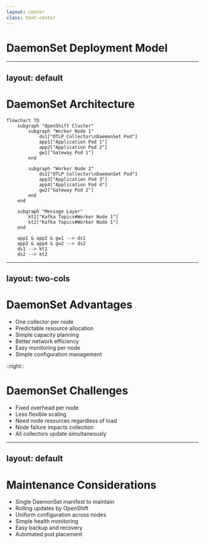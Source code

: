 ```yaml
---
layout: center
class: text-center
---
```


# DaemonSet Deployment Model

---
layout: default
---

# DaemonSet Architecture

```mermaid
flowchart TD
    subgraph "OpenShift Cluster"
        subgraph "Worker Node 1"
            ds1["OTLP Collector\nDaemonSet Pod"]
            app1["Application Pod 1"]
            app2["Application Pod 2"]
            gw1["Gateway Pod 1"]
        end
        
        subgraph "Worker Node 2"
            ds2["OTLP Collector\nDaemonSet Pod"]
            app3["Application Pod 3"]
            app4["Application Pod 4"]
            gw2["Gateway Pod 2"]
        end
    end
    
    subgraph "Message Layer"
        kt1["Kafka Topics#Worker Node 1"]
        kt2["Kafka Topics#Worker Node 1"]
    end
    
    app1 & app2 & gw1 --> ds1
    app3 & app4 & gw2 --> ds2
    ds1 --> kt1
    ds2 --> kt2
```

---
layout: two-cols
---

# DaemonSet Advantages

- One collector per node
- Predictable resource allocation
- Simple capacity planning
- Better network efficiency
- Easy monitoring per node
- Simple configuration management

::right::

# DaemonSet Challenges

- Fixed overhead per node
- Less flexible scaling
- Need node resources regardless of load
- Node failure impacts collection
- All collectors update simultaneously


---
layout: default
---

# Maintenance Considerations

- Single DaemonSet manifest to maintain
- Rolling updates by OpenShift
- Uniform configuration across nodes
- Simple health monitoring
- Easy backup and recovery
- Automated pod placement

